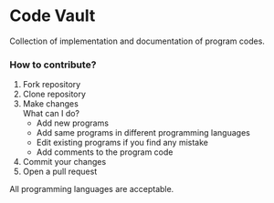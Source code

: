 # Code Vault
Collection of implementation and documentation of program codes.

### How to contribute?
1. Fork repository
2. Clone repository
3. Make changes<br>
    What can I do?
      - Add new programs
      - Add same programs in different programming languages
      - Edit existing programs if you find any mistake
      - Add comments to the program code<br>
4. Commit your changes
5. Open a pull request

All programming languages are acceptable.
